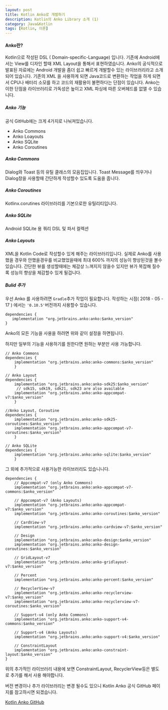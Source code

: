 ```yaml
---
layout: post
title: Kotlin Anko로 개발하기
description: Kotlin의 Anko Library 소개 (1)
category: Java&Kotlin
tags: [Kotlin, 이론]
---
```


#### Anko란?

Kotlin으로 작성된 DSL ( Domain-specific-Language) 입니다.
기존에 Android에서는 View를 디자인 할때 XML Layout을 통해서 표현하였습니다.
Anko의 공식적으로 발표된 자료에는 Android 개발을 좀더 쉽고 빠르게 개발할수 있는 라이브러리라고 소개되어 있습니다.
기존의 XML 을 사용하게 되면 Java코드로 변환하는 작업을 하게 되면서 CPU나 배터리 소모를 하고 코드의 재활용이 불편하다는 단점이 있습니다.
Anko는 이한 단점을 라이브러리로 가독성은 높이고 XML 파싱에 따른 오버헤드를 없앨 수 있습니다.

##### Anko 기능
공식 GitHub에는 크게 4가지로 나눠져있습니다.
 * Anko Commons
 * Anko Loayouts
 * Anko SQLite
 * Anko Coroutines
 
 ##### Anko Commons
 Dialog와 Toast 등의 유틸 클래스의 모음집입니다.
 Toast Message를 띄우거나 Dialog창을 사용할때 간단하게 작성할수 있도록 도움을 줍니다.
 
 ##### Anko Coroutines
 Kotlinx.corutines 라이브러리를 기본으로한 유틸리티입니다.
 
 ##### Anko SQLite
 Android SQLite 용 쿼리 DSL 및 파서 컬렉션
 
 ##### Anko Layouts
 XML을 Kotlin Code로 작성할수 있게 해주는 라이브러리입니다.
 실제로 Anko를 사용했을 경우와 안했을경우를 비교했었을때에 최대 600% 까지의 성능이 향상된것을 볼수 있습니다.
 간단한 뷰를 생성할때에는 체감상 느껴지지 않을수 있지만 뷰가 복잡해 질수록 성능의 향상을 체감할수 있게 될겁니다.
 
 
 ##### Bulid 추가
 우선 Anko 를 사용하려면 `Gradle`추가 작업이 필요합니다.
 작성하는 시점( 2018 - 05 - 17 ) 에서는 `'0.10.5'`버전까지 사용할수 있습니다.
 
 ```
dependencies {
    implementation "org.jetbrains.anko:anko:$anko_version"
}
```
Anko의 모든 기능을 사용을 하려면 위와 같이 설정을 하면됩니다.

하지만 일부의 기능을 사용하기를 원한다면 원하는 부분만 사용 가능합니다.

```
// Anko Commons
dependencies {
    implementation "org.jetbrains.anko:anko-commons:$anko_version"
    }
```

```
// Anko Layout
dependencies {
    implementation "org.jetbrains.anko:anko-sdk25:$anko_version"
     // sdk15, sdk19, sdk21, sdk23 are also available
    implementation "org.jetbrains.anko:anko-appcompat-v7:$anko_version"
    }
```

```
//Anko Layout, Coroutine
dependencies {
    implementation "org.jetbrains.anko:anko-sdk25-coroutines:$anko_version"
    implementation "org.jetbrains.anko:anko-appcompat-v7-coroutines:$anko_version"
    }
```

```
// Anko SQLite
dependencies {
    implementation "org.jetbrains.anko:anko-sqlite:$anko_version"
    }
```

그 외에 추가적으로 사용가능한 라이브러리도 있습니니다.
```
dependencies {
    // Appcompat-v7 (only Anko Commons)
    implementation "org.jetbrains.anko:anko-appcompat-v7-commons:$anko_version"

    // Appcompat-v7 (Anko Layouts)
    implementation "org.jetbrains.anko:anko-appcompat-v7:$anko_version"
    implementation "org.jetbrains.anko:anko-coroutines:$anko_version"

    // CardView-v7
    implementation "org.jetbrains.anko:anko-cardview-v7:$anko_version"

    // Design
    implementation "org.jetbrains.anko:anko-design:$anko_version"
    implementation "org.jetbrains.anko:anko-design-coroutines:$anko_version"

    // GridLayout-v7
    implementation "org.jetbrains.anko:anko-gridlayout-v7:$anko_version"

    // Percent
    implementation "org.jetbrains.anko:anko-percent:$anko_version"

    // RecyclerView-v7
    implementation "org.jetbrains.anko:anko-recyclerview-v7:$anko_version"
    implementation "org.jetbrains.anko:anko-recyclerview-v7-coroutines:$anko_version"

    // Support-v4 (only Anko Commons)
    implementation "org.jetbrains.anko:anko-support-v4-commons:$anko_version"

    // Support-v4 (Anko Layouts)
    implementation "org.jetbrains.anko:anko-support-v4:$anko_version"

    // ConstraintLayout
    implementation "org.jetbrains.anko:anko-constraint-layout:$anko_version"
}
```

위의 추가적인 라이브러리 내용에 보면 ConstraintLayout, RecyclerView등은 별도로 추가를 해서 사용 해야합니다.

 버전 변경이나 추가 라이브러리는 변경 될수도 있으니 Kotlin Anko 공식 GitHub 페이지를 참고하시면 되겠습니다.
  
 [Kotlin Anko GitHub]  
 
[Kotlin Anko GitHub]: https://github.com/Kotlin/anko
